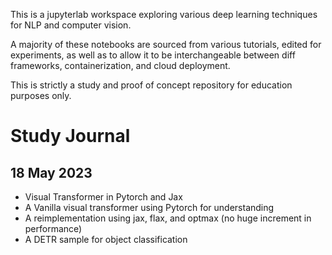 This is a jupyterlab workspace exploring various deep learning techniques for NLP and computer vision.

A majority of these notebooks are sourced from various tutorials, edited for experiments, as well as to allow it to be interchangeable between diff frameworks, containerization, and cloud deployment.

This is strictly a study and proof of concept repository for education purposes only.

# Study Journal
## 18 May 2023
 - Visual Transformer in Pytorch and Jax
 - A Vanilla visual transformer using Pytorch for understanding
 - A reimplementation using jax, flax, and optmax (no huge increment in performance)
 - A DETR sample for object classification
